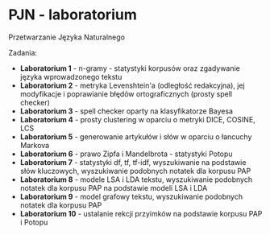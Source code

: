 # PJN - laboratorium
Przetwarzanie Języka Naturalnego

Zadania:

* **Laboratorium 1** - n-gramy - statystyki korpusów oraz zgadywanie języka wprowadzonego tekstu
* **Laboratorium 2** - metryka Levenshtein'a (odległość redakcyjna), jej modyfikacje
i poprawianie błędów ortograficznych (prosty spell checker)
* **Laboratorium 3** - spell checker oparty na klasyfikatorze Bayesa
* **Laboratorium 4** - prosty clustering w oparciu o metryki DICE, COSINE, LCS
* **Laboratorium 5** - generowanie artykułów i słów w oparciu o łancuchy Markova
* **Laboratorium 6** - prawo Zipfa i Mandelbrota - statystyki Potopu
* **Laboratorium 7** - statystyki df, tf, tf-idf, wyszukiwanie na podstawie słów kluczowych, wyszukiwanie
podobnych notatek dla korpusu PAP
* **Laboratorium 8** - modele LSA i LDA tekstu, wyszukiwanie podobnych notatek dla korpusu PAP na podstawie
modeli LSA i LDA
* **Laboratorium 9** - model grafowy tekstu, wyszukiwanie podobnych notatek dla korpusu PAP
* **Laboratorium 10** - ustalanie rekcji przyimków na podstawie korpusu PAP i Potopu
